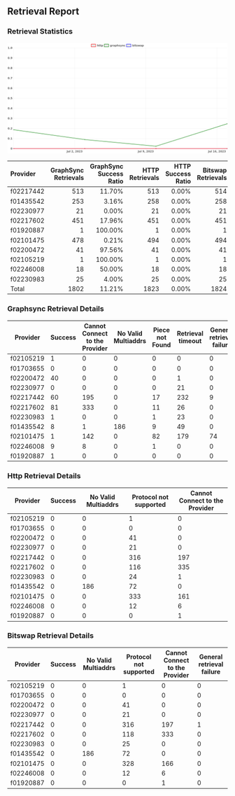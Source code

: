 ## Retrieval Report
### Retrieval Statistics
<img src="https://raw.githubusercontent.com/data-preservation-programs/filplus-checker-assets/main/filecoin-project/filecoin-plus-large-datasets/issues/2045/1689958050130.png"/>

| Provider  | GraphSync Retrievals | GraphSync Success Ratio | HTTP Retrievals | HTTP Success Ratio | Bitswap Retrievals | Bitswap Success Ratio |
| :-------- | -------------------: | ----------------------: | --------------: | -----------------: | -----------------: | --------------------: |
| f02217442 |                  513 |                  11.70% |             513 |              0.00% |                514 |                 0.00% |
| f01435542 |                  253 |                   3.16% |             258 |              0.00% |                258 |                 0.00% |
| f02230977 |                   21 |                   0.00% |              21 |              0.00% |                 21 |                 0.00% |
| f02217602 |                  451 |                  17.96% |             451 |              0.00% |                451 |                 0.00% |
| f01920887 |                    1 |                 100.00% |               1 |              0.00% |                  1 |                 0.00% |
| f02101475 |                  478 |                   0.21% |             494 |              0.00% |                494 |                 0.00% |
| f02200472 |                   41 |                  97.56% |              41 |              0.00% |                 41 |                 0.00% |
| f02105219 |                    1 |                 100.00% |               1 |              0.00% |                  1 |                 0.00% |
| f02246008 |                   18 |                  50.00% |              18 |              0.00% |                 18 |                 0.00% |
| f02230983 |                   25 |                   4.00% |              25 |              0.00% |                 25 |                 0.00% |
| Total     |                 1802 |                  11.21% |            1823 |              0.00% |               1824 |                 0.00% |

### Graphsync Retrieval Details
| Provider  | Success | Cannot Connect to the Provider | No Valid Multiaddrs | Piece not Found | Retrieval timeout | General retrieval failure |
| --------- | ------- | ------------------------------ | ------------------- | --------------- | ----------------- | ------------------------- |
| f02105219 | 1       | 0                              | 0                   | 0               | 0                 | 0                         |
| f01703655 | 0       | 0                              | 0                   | 0               | 0                 | 0                         |
| f02200472 | 40      | 0                              | 0                   | 0               | 1                 | 0                         |
| f02230977 | 0       | 0                              | 0                   | 0               | 21                | 0                         |
| f02217442 | 60      | 195                            | 0                   | 17              | 232               | 9                         |
| f02217602 | 81      | 333                            | 0                   | 11              | 26                | 0                         |
| f02230983 | 1       | 0                              | 0                   | 1               | 23                | 0                         |
| f01435542 | 8       | 1                              | 186                 | 9               | 49                | 0                         |
| f02101475 | 1       | 142                            | 0                   | 82              | 179               | 74                        |
| f02246008 | 9       | 8                              | 0                   | 1               | 0                 | 0                         |
| f01920887 | 1       | 0                              | 0                   | 0               | 0                 | 0                         |

### Http Retrieval Details
| Provider  | Success | No Valid Multiaddrs | Protocol not supported | Cannot Connect to the Provider |
| --------- | ------- | ------------------- | ---------------------- | ------------------------------ |
| f02105219 | 0       | 0                   | 1                      | 0                              |
| f01703655 | 0       | 0                   | 0                      | 0                              |
| f02200472 | 0       | 0                   | 41                     | 0                              |
| f02230977 | 0       | 0                   | 21                     | 0                              |
| f02217442 | 0       | 0                   | 316                    | 197                            |
| f02217602 | 0       | 0                   | 116                    | 335                            |
| f02230983 | 0       | 0                   | 24                     | 1                              |
| f01435542 | 0       | 186                 | 72                     | 0                              |
| f02101475 | 0       | 0                   | 333                    | 161                            |
| f02246008 | 0       | 0                   | 12                     | 6                              |
| f01920887 | 0       | 0                   | 0                      | 1                              |

### Bitswap Retrieval Details
| Provider  | Success | No Valid Multiaddrs | Protocol not supported | Cannot Connect to the Provider | General retrieval failure |
| --------- | ------- | ------------------- | ---------------------- | ------------------------------ | ------------------------- |
| f02105219 | 0       | 0                   | 1                      | 0                              | 0                         |
| f01703655 | 0       | 0                   | 0                      | 0                              | 0                         |
| f02200472 | 0       | 0                   | 41                     | 0                              | 0                         |
| f02230977 | 0       | 0                   | 21                     | 0                              | 0                         |
| f02217442 | 0       | 0                   | 316                    | 197                            | 1                         |
| f02217602 | 0       | 0                   | 118                    | 333                            | 0                         |
| f02230983 | 0       | 0                   | 25                     | 0                              | 0                         |
| f01435542 | 0       | 186                 | 72                     | 0                              | 0                         |
| f02101475 | 0       | 0                   | 328                    | 166                            | 0                         |
| f02246008 | 0       | 0                   | 12                     | 6                              | 0                         |
| f01920887 | 0       | 0                   | 0                      | 1                              | 0                         |
